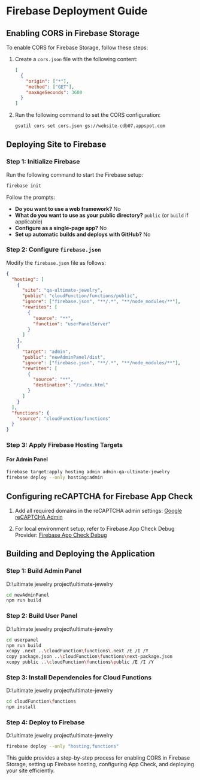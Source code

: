 # Firebase Deployment Guide

## Enabling CORS in Firebase Storage

To enable CORS for Firebase Storage, follow these steps:

1. Create a `cors.json` file with the following content:

   ```json
   [
     {
       "origin": ["*"],
       "method": ["GET"],
       "maxAgeSeconds": 3600
     }
   ]
   ```

2. Run the following command to set the CORS configuration:
   ```sh
   gsutil cors set cors.json gs://website-cdb07.appspot.com
   ```

## Deploying Site to Firebase

### Step 1: Initialize Firebase

Run the following command to start the Firebase setup:

```sh
firebase init
```

Follow the prompts:

- **Do you want to use a web framework?** No
- **What do you want to use as your public directory?** `public` (or `build` if applicable)
- **Configure as a single-page app?** No
- **Set up automatic builds and deploys with GitHub?** No

### Step 2: Configure `firebase.json`

Modify the `firebase.json` file as follows:

```json
{
  "hosting": [
    {
      "site": "qa-ultimate-jewelry",
      "public": "cloudFunction/functions/public",
      "ignore": ["firebase.json", "**/.*", "**/node_modules/**"],
      "rewrites": [
        {
          "source": "**",
          "function": "userPanelServer"
        }
      ]
    },
    {
      "target": "admin",
      "public": "newAdminPanel/dist",
      "ignore": ["firebase.json", "**/.*", "**/node_modules/**"],
      "rewrites": [
        {
          "source": "**",
          "destination": "/index.html"
        }
      ]
    }
  ],
  "functions": {
    "source": "cloudFunction/functions"
  }
}
```

### Step 3: Apply Firebase Hosting Targets

#### For Admin Panel

```sh
firebase target:apply hosting admin admin-qa-ultimate-jewelry
firebase deploy --only hosting:admin
```

## Configuring reCAPTCHA for Firebase App Check

1. Add all required domains in the reCAPTCHA admin settings:
   [Google reCAPTCHA Admin](https://www.google.com/recaptcha/admin/site/702004182/settings)

2. For local environment setup, refer to Firebase App Check Debug Provider:
   [Firebase App Check Debug](https://firebase.google.com/docs/app-check/web/debug-provider?authuser=0#web-modular-api)

## Building and Deploying the Application

### Step 1: Build Admin Panel

D:\ultimate jewelry project\ultimate-jewelry

```sh
cd newAdminPanel
npm run build
```

### Step 2: Build User Panel

D:\ultimate jewelry project\ultimate-jewelry

```sh
cd userpanel
npm run build
xcopy .next ..\cloudFunction\functions\.next /E /I /Y
copy package.json ..\cloudFunction\functions\next-package.json
xcopy public ..\cloudFunction\functions\public /E /I /Y
```

### Step 3: Install Dependencies for Cloud Functions

D:\ultimate jewelry project\ultimate-jewelry

```sh
cd cloudFunction\functions
npm install
```

### Step 4: Deploy to Firebase

D:\ultimate jewelry project\ultimate-jewelry

```sh
firebase deploy --only "hosting,functions"
```

This guide provides a step-by-step process for enabling CORS in Firebase Storage, setting up Firebase hosting, configuring App Check, and deploying your site efficiently.
